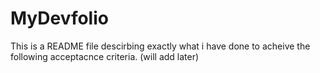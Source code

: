 # MyDevfolio
This is a README file descirbing exactly what i have done to acheive the following acceptacnce criteria. (will add later) 
